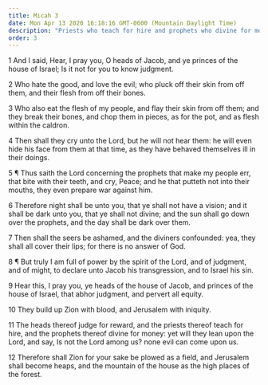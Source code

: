 ```yaml
---
title: Micah 3
date: Mon Apr 13 2020 16:18:16 GMT-0600 (Mountain Daylight Time)
description: "Priests who teach for hire and prophets who divine for money bring a curse upon the people."
order: 3
---
```


1 And I said, Hear, I pray you, O heads of Jacob, and ye princes of the house of Israel; Is it not for you to know judgment.

2 Who hate the good, and love the evil; who pluck off their skin from off them, and their flesh from off their bones.

3 Who also eat the flesh of my people, and flay their skin from off them; and they break their bones, and chop them in pieces, as for the pot, and as flesh within the caldron.

4 Then shall they cry unto the Lord, but he will not hear them: he will even hide his face from them at that time, as they have behaved themselves ill in their doings.

5 ¶ Thus saith the Lord concerning the prophets that make my people err, that bite with their teeth, and cry, Peace; and he that putteth not into their mouths, they even prepare war against him.

6 Therefore night shall be unto you, that ye shall not have a vision; and it shall be dark unto you, that ye shall not divine; and the sun shall go down over the prophets, and the day shall be dark over them.

7 Then shall the seers be ashamed, and the diviners confounded: yea, they shall all cover their lips; for there is no answer of God.

8 ¶ But truly I am full of power by the spirit of the Lord, and of judgment, and of might, to declare unto Jacob his transgression, and to Israel his sin.

9 Hear this, I pray you, ye heads of the house of Jacob, and princes of the house of Israel, that abhor judgment, and pervert all equity.

10 They build up Zion with blood, and Jerusalem with iniquity.

11 The heads thereof judge for reward, and the priests thereof teach for hire, and the prophets thereof divine for money: yet will they lean upon the Lord, and say, Is not the Lord among us? none evil can come upon us.

12 Therefore shall Zion for your sake be plowed as a field, and Jerusalem shall become heaps, and the mountain of the house as the high places of the forest.
